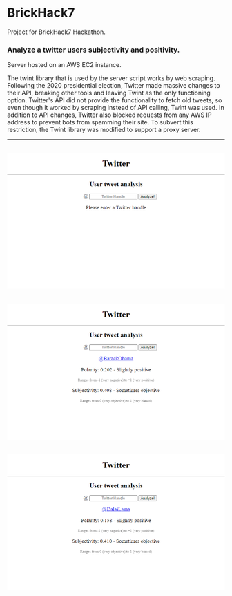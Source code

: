 # BrickHack7
Project for BrickHack7 Hackathon.
### Analyze a twitter users subjectivity and positivity.
Server hosted on an AWS EC2 instance.

The twint library that is used by the server script works by web scraping. Following the 2020 presidential election, Twitter made massive changes to their API, breaking other tools and leaving Twint as the only functioning option. Twitter's API did not provide the functionality to fetch old tweets, so even though it worked by scraping instead of API calling, Twint was used. In addition to API changes, Twitter also blocked requests from any AWS IP address to prevent bots from spamming their site. To subvert this restriction, the Twint library was modified to support a proxy server.

---
![](Interface.png)
---
![](BarackObama.png)
---
![](DalaiLama.png)
---
